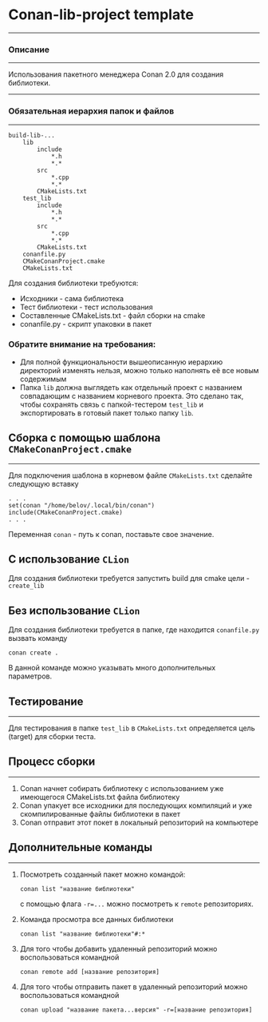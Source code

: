 # Conan-lib-project template
___
### Описание
___
Использования пакетного менеджера Conan 2.0 для создания библиотеки.
___

### Обязательная иерархия папок и файлов
___
```
build-lib-...
    lib
        include
            *.h
            *.*
        src
            *.cpp
            *.*
        CMakeLists.txt
    test_lib
        include
            *.h
            *.*
        src
            *.cpp
            *.*
        CMakeLists.txt
    conanfile.py
    CMakeConanProject.cmake
    CMakeLists.txt
```
Для создания библиотеки требуются:
+ Исходники - сама библиотека
+ Тест библиотеки - тест использования
+ Составленные CMakeLists.txt - файл сборки на cmake
+ conanfile.py - скрипт упаковки в пакет

### Обратите внимание на требования:
+ Для полной функциональности вышеописанную иерархию директорий изменять нельзя,
  можно только наполнять её все новым содержимым
+ Папка ```lib``` должна выглядеть как отдельный проект с названием
совпадающим с названием корневого проекта.
Это сделано так, чтобы сохранять связь с папкой-тестером ```test_lib```
и экспортировать в готовый пакет только папку ```lib```.

## Сборка с помощью шаблона ```CMakeConanProject.cmake```
___
Для подключения шаблона в корневом файле ```CMakeLists.txt``` сделайте следующую вставку
```
. . .
set(conan "/home/belov/.local/bin/conan")
include(CMakeConanProject.cmake)
. . .
```
Переменная ```conan``` - путь к conan, поставьте свое значение.


## C использование ```CLion```
Для создания библиотеки требуется запустить build для cmake цели -
```create_lib```

## Без использование ```CLion```
Для создания библиотеки требуется в папке, где находится ```conanfile.py``` вызвать команду
```
conan create .
```
В данной команде можно указывать много дополнительных параметров.

## Тестирование
___
Для тестирования в папке ```test_lib``` в ```CMakeLists.txt``` определяется цель (target)
для сборки теста.

## Процесс сборки
___
1. Conan начнет собирать библиотеку с использованием уже имеющегося CMakeLists.txt файла библиотеку
2. Conan упакует все исходники для последующих компиляций и уже скомпилированные файлы библиотеки в пакет
3. Conan отправит этот покет в локальный репозиторий на компьютере


## Дополнительные команды
___
1. Посмотреть созданный пакет можно командой:
    ```
    conan list "название библиотеки"
    ```
   с помощью флага ```-r=...``` можно посмотреть к ```remote``` репозиториях.


2. Команда просмотра все данных библиотеки
    ```
    conan list "название библиотеки"#:*
    ```

3. Для того чтобы добавить удаленный репозиторий можно воспользоваться командной
    ```
    conan remote add [название репозитория]
    ```
4. Для того чтобы отправить пакет в удаленный репозиторий можно воспользоваться командной
    ```
    conan upload "название пакета...версия" -r=[название репозитория]
    ```